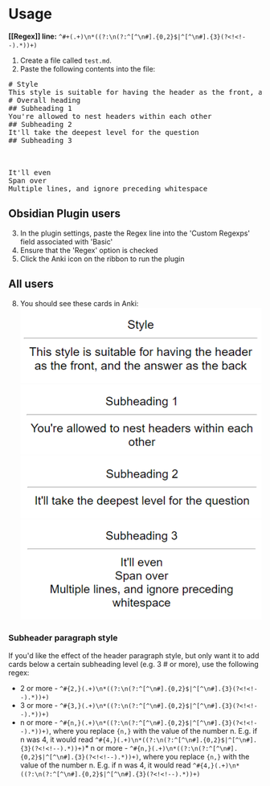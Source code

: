 # Usage
**[[Regex]] line:** `^#+(.+)\n*((?:\n(?:^[^\n#].{0,2}$|^[^\n#].{3}(?<!<!--).*))+)`

1. Create a file called `test.md`.
2. Paste the following contents into the file:

<pre>
# Style  
This style is suitable for having the header as the front, and the answer as the back
# Overall heading
## Subheading 1
You're allowed to nest headers within each other
## Subheading 2
It'll take the deepest level for the question
## Subheading 3
   
   
   
It'll even
Span over
Multiple lines, and ignore preceding whitespace
</pre>
## Obsidian Plugin users
3. In the plugin settings, paste the Regex line into the 'Custom Regexps' field associated with 'Basic'
4. Ensure that the 'Regex' option is checked
5. Click the Anki icon on the ribbon to run the plugin

## All users
8. You should see these cards in Anki:  
![header_1](Images/Header_1.png)  
![header_2](Images/Header_2.png)  
![header_3](Images/Header_3.png)  
![header_4](Images/Header_4.png)  

### Subheader paragraph style

If you'd like the effect of the header paragraph style, but only want it to add cards below a certain subheading level (e.g. 3 # or more), use the following regex:

* 2 or more - `^#{2,}(.+)\n*((?:\n(?:^[^\n#].{0,2}$|^[^\n#].{3}(?<!<!--).*))+)`
* 3 or more - `^#{3,}(.+)\n*((?:\n(?:^[^\n#].{0,2}$|^[^\n#].{3}(?<!<!--).*))+)`
* n or more - `^#{n,}(.+)\n*((?:\n(?:^[^\n#].{0,2}$|^[^\n#].{3}(?<!<!--).*))+)`, where you replace `{n,}` with the value of the number n. E.g. if n was 4, it would read `^#{4,}(.+)\n*((?:\n(?:^[^\n#].{0,2}$|^[^\n#].{3}(?<!<!--).*))+)`* n or more - `^#{n,}(.+)\n*((?:\n(?:^[^\n#].{0,2}$|^[^\n#].{3}(?<!<!--).*))+)`, where you replace `{n,}` with the value of the number n. E.g. if n was 4, it would read `^#{4,}(.+)\n*((?:\n(?:^[^\n#].{0,2}$|^[^\n#].{3}(?<!<!--).*))+)`

